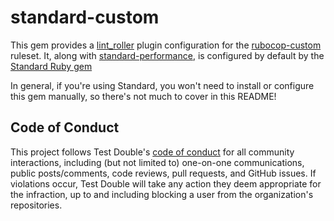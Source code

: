 # standard-custom

This gem provides a [lint_roller](https://github.com/standardrb/lint_roller)
plugin configuration for the
[rubocop-custom](https://github.com/rubocop/rubocop-custom) ruleset.
It, along with
[standard-performance](https://github.com/standardrb/standard-performance), is
configured by default by the [Standard Ruby
gem](https://github.com/standardrb/standard)

In general, if you're using Standard, you won't need to install or configure
this gem manually, so there's not much to cover in this README!

## Code of Conduct

This project follows Test Double's [code of
conduct](https://testdouble.com/code-of-conduct) for all community interactions,
including (but not limited to) one-on-one communications, public posts/comments,
code reviews, pull requests, and GitHub issues. If violations occur, Test Double
will take any action they deem appropriate for the infraction, up to and
including blocking a user from the organization's repositories.

